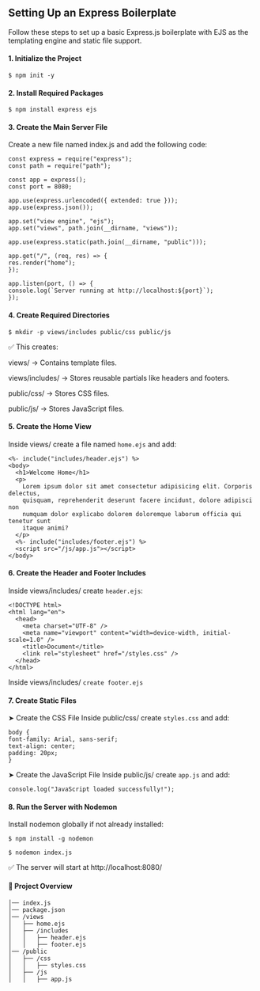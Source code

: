## Setting Up an Express Boilerplate

Follow these steps to set up a basic Express.js boilerplate with EJS as the templating engine and static file support.

#### 1. Initialize the Project

`$ npm init -y`

#### 2. Install Required Packages

`$ npm install express ejs`

#### 3. Create the Main Server File

Create a new file named index.js and add the following code:

```
const express = require("express");
const path = require("path");

const app = express();
const port = 8080;

app.use(express.urlencoded({ extended: true }));
app.use(express.json());

app.set("view engine", "ejs");
app.set("views", path.join(__dirname, "views"));

app.use(express.static(path.join(__dirname, "public")));

app.get("/", (req, res) => {
res.render("home");
});

app.listen(port, () => {
console.log(`Server running at http://localhost:${port}`);
});
```

#### 4. Create Required Directories

`$ mkdir -p views/includes public/css public/js`

✅ This creates:

views/ → Contains template files.

views/includes/ → Stores reusable partials like headers and footers.

public/css/ → Stores CSS files.

public/js/ → Stores JavaScript files.

#### 5. Create the Home View

Inside views/ create a file named `home.ejs` and add:

```
<%- include("includes/header.ejs") %>
<body>
  <h1>Welcome Home</h1>
  <p>
    Lorem ipsum dolor sit amet consectetur adipisicing elit. Corporis delectus,
    quisquam, reprehenderit deserunt facere incidunt, dolore adipisci non
    numquam dolor explicabo dolorem doloremque laborum officia qui tenetur sunt
    itaque animi?
  </p>
  <%- include("includes/footer.ejs") %>
  <script src="/js/app.js"></script>
</body>
```

#### 6. Create the Header and Footer Includes

Inside views/includes/ create `header.ejs`:

```
<!DOCTYPE html>
<html lang="en">
  <head>
    <meta charset="UTF-8" />
    <meta name="viewport" content="width=device-width, initial-scale=1.0" />
    <title>Document</title>
    <link rel="stylesheet" href="/styles.css" />
  </head>
</html>
```

Inside views/includes/ `create footer.ejs`

#### 7. Create Static Files

➤ Create the CSS File
Inside public/css/ create `styles.css` and add:

```
body {
font-family: Arial, sans-serif;
text-align: center;
padding: 20px;
}
```

➤ Create the JavaScript File
Inside public/js/ create `app.js` and add:

```
console.log("JavaScript loaded successfully!");
```

#### 8. Run the Server with Nodemon

Install nodemon globally if not already installed:

`$ npm install -g nodemon`

`$ nodemon index.js`

✅ The server will start at http://localhost:8080/

#### 🎯 Project Overview

```/project-folder
│── index.js
│── package.json
│── /views
│   ├── home.ejs
│   ├── /includes
│   │   ├── header.ejs
│   │   ├── footer.ejs
│── /public
│   ├── /css
│   │   ├── styles.css
│   ├── /js
│   │   ├── app.js
```
